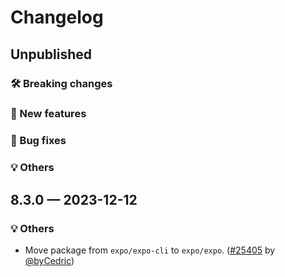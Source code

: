 # Changelog

## Unpublished

### 🛠 Breaking changes

### 🎉 New features

### 🐛 Bug fixes

### 💡 Others

## 8.3.0 — 2023-12-12

### 💡 Others

- Move package from `expo/expo-cli` to `expo/expo`. ([#25405](https://github.com/expo/expo/pull/25405) by [@byCedric](https://github.com/byCedric))
